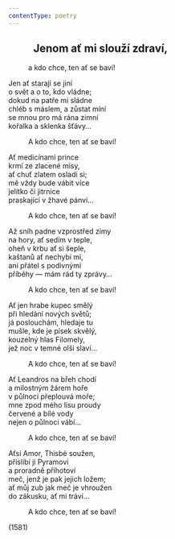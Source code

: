 ```yaml
---
contentType: poetry
---
```


<section>

##           Jenom ať mi slouží zdraví,

          a kdo chce, ten ať se baví!

Jen ať starají se jiní  
o svět a o to, kdo vládne;  
dokud na patře mi sládne  
chléb s máslem, a zůstat míní  
se mnou pro má rána zimní  
kořalka a sklenka šťávy…

          A kdo chce, ten ať se baví!

Ať medicínami prince  
krmí ze zlacené mísy,  
ať chuť zlatem osladí si;  
mě vždy bude vábit více  
jelítko či jitrnice  
praskající v žhavé pánvi…

          A kdo chce, ten ať se baví!

Až sníh padne vzprostřed zimy  
na hory, ať sedím v teple,  
oheň v krbu ať si šeple,  
kaštanů ať nechybí mi,  
ani přátel s podivnými  
příběhy — mám rád ty zprávy…

          A kdo chce, ten ať se baví!

Ať jen hrabe kupec smělý  
při hledání nových světů;  
já poslouchám, hledaje tu  
mušle, kde je písek skvělý,  
kouzelný hlas Filomely,  
jež noc v temné olši slaví…

          A kdo chce, ten ať se baví!

Ať Leandros na břeh chodí  
a milostným žárem hoře  
v půlnoci přeplouvá moře;  
mne zpod mého lisu proudy  
červené a bílé vody  
nejen o půlnoci vábí…

          A kdo chce, ten ať se baví!

Aťsi Amor, Thisbé soužen,  
přislíbí ji Pyramovi  
a proradně přihotoví  
meč, jenž je pak jejich ložem;  
ať můj zub jak meč je vhroužen  
do zákusku, ať mi tráví…

          A kdo chce, ten ať se baví!

(1581)

</section>
